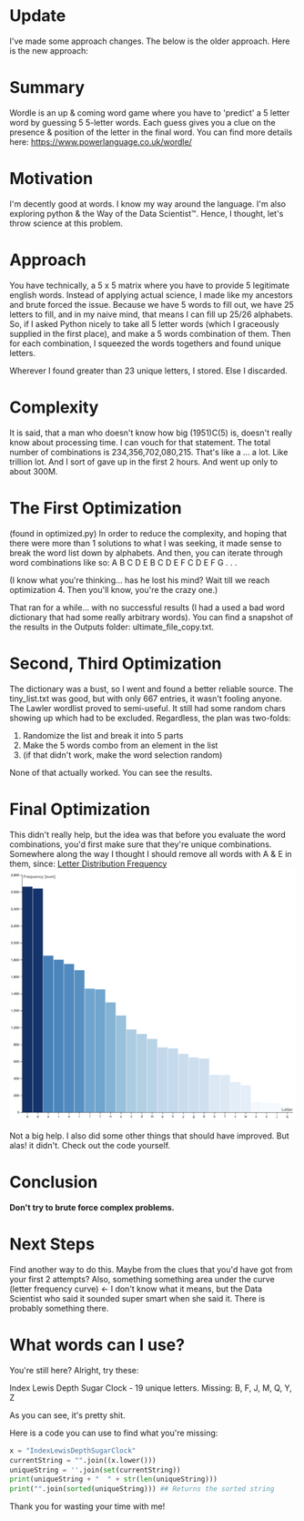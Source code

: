 # Update
I've made some approach changes. The below is the older approach. Here is the new approach: 

# Summary
Wordle is an up & coming word game where you have to 'predict' a 5 letter word by guessing 5 5-letter words.
Each guess gives you a clue on the presence & position of the letter in the final word.
You can find more details here: https://www.powerlanguage.co.uk/wordle/

# Motivation
I'm decently good at words. I know my way around the language. I'm also exploring python & the Way of the Data Scientist™. Hence, I thought, let's throw science at this problem.

# Approach
You have technically, a 5 x 5 matrix where you have to provide 5 legitimate english words. Instead of applying actual science, I made like my ancestors and brute forced the issue. Because we have 5 words to fill out, we have 25 letters to fill, and in my naive mind, that means I can fill up 25/26 alphabets. So, if I asked Python nicely to take all 5 letter words (which I graceously supplied in the first place), and make a 5 words combination of them. 
Then for each combination, I squeezed the words togethers and found unique letters. 

Wherever I found greater than 23 unique letters, I stored. Else I discarded.

# Complexity
It is said, that a man who doesn't know how big (1951)C(5) is, doesn't really know about processing time. I can vouch for that statement.
The total number of combinations is 234,356,702,080,215. That's like a ... a lot. Like trillion lot. And I sort of gave up in the first 2 hours.
And went up only to about 300M.

# The First Optimization
(found in optimized.py)
In order to reduce the complexity, and hoping that there were more than 1 solutions to what I was seeking, it made sense to break the word list down by alphabets.
And then, you can iterate through word combinations like so: 
A B C D E
B C D E F
C D E F G
.
.
.

(I know what you're thinking... has he lost his mind? Wait till we reach optimization 4. Then you'll know, you're the crazy one.)

That ran for a while... with no successful results (I had a used a bad word dictionary that had some really arbitrary words). You can find a snapshot of the results in the Outputs folder: ultimate_file_copy.txt.

# Second, Third Optimization
The dictionary was a bust, so I went and found a better reliable source. The tiny_list.txt was good, but with only 667 entries, it wasn't fooling anyone. The Lawler wordlist proved to semi-useful. It still had some random chars showing up which had to be excluded.
Regardless, the plan was two-folds:
1. Randomize the list and break it into 5 parts
2. Make the 5 words combo from an element in the list
3. (if that didn't work, make the word selection random)

None of that actually worked. You can see the results.

# Final Optimization
This didn't really help, but the idea was that before you evaluate the word combinations, you'd first make sure that they're unique combinations. Somewhere along the way I thought I should remove all words with A & E in them, since:
[Letter Distribution Frequency](https://github.com/medicantBias117/wordle-bruteforce/blob/main/Images/letter_frequency.png)
<img src="https://github.com/medicantBias117/wordle-bruteforce/blob/main/Images/letter_frequency.png">

Not a big help. I also did some other things that should have improved. But alas! it didn't. Check out the code yourself.

# Conclusion
<b>Don't try to brute force complex problems. </b>

# Next Steps
Find another way to do this. Maybe from the clues that you'd have got from your first 2 attempts?
Also, something something area under the curve (letter frequency curve) <- I don't know what it means, but the Data Scientist who said it sounded super smart when she said it. There is probably something there.


# What words can I use?
You're still here? Alright, try these:

Index Lewis Depth Sugar Clock - 19 unique letters. Missing: B, F, J, M, Q, Y,  Z

As you can see, it's pretty shit.

Here is a code you can use to find what you're missing:

```python
x = "IndexLewisDepthSugarClock"
currentString = "".join((x.lower()))
uniqueString = ''.join(set(currentString))
print(uniqueString + "  " + str(len(uniqueString)))
print("".join(sorted(uniqueString))) ## Returns the sorted string

```

Thank you for wasting your time with me!